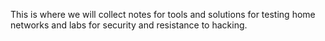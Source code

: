 This is where we will collect notes for tools and solutions for testing home networks and labs for security and resistance to hacking.
